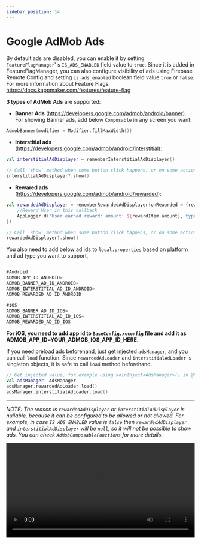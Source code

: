 ```yaml
---
sidebar_position: 14
---
```


# Google AdMob Ads

By default ads are disabled, you can enable it by setting `FeatureFlagManager`' s `IS_ADS_ENABLED` field value to `true`. Since it is added in FeatureFlagManager, you can also configure visibility of ads using Firebase Remote Config and setting `is_ads_enabled` boolean field value `true` or `false`. For more information about Feature Flags: https://docs.kappmaker.com/features/feature-flag

**3 types of AdMob Ads** are supported: 
- **Banner Ads** (https://developers.google.com/admob/android/banner).
For showing Banner ads, add below `Composable` in any screen you want: 
```kotlin
AdmobBanner(modifier = Modifier.fillMaxWidth())
```

-  **Interstitial ads** (https://developers.google.com/admob/android/interstitial): 

```kotlin
val interstitialAdDisplayer = rememberInterstitialAdDisplayer()

// Call `show` method when some button click happens, or on some action
interstitialAdDisplayer?.show()
```


- **Rewared ads** (https://developers.google.com/admob/android/rewarded):

```kotlin
val rewardedAdDisplayer = rememberRewardedAdDisplayer(onRewarded = {rewardItem ->
    //Reward User in this callback
    AppLogger.d("User earned reward: amount: ${rewardItem.amount}, type: ${rewardItem.type}")
})

// Call `show` method when some button click happens, or on some action
rewardedAdDisplayer?.show()
```


You also need to add below ad ids to `local.properties` based on platform and ad type you want to support, 

```gradle

#Android 
ADMOB_APP_ID_ANDROID=
ADMOB_BANNER_AD_ID_ANDROID=
ADMOB_INTERSTITIAL_AD_ID_ANDROID=
ADMOB_REWARDED_AD_ID_ANDROID

#iOS
ADMOB_BANNER_AD_ID_IOS=
ADMOB_INTERSTITIAL_AD_ID_IOS=
ADMOB_REWARDED_AD_ID_IOS
```

**For iOS, you need to add app id to `BaseConfig.xcconfig` file and add it as ADMOB_APP_ID=YOUR_ADMOB_IOS_APP_ID_HERE**. 

If you need preload ads beforehand, just get injected `adsManager`, and you can call `load` function. Since `rewardedAdLoader` and  `interstitialAdLoader` is singleton objects, it is safe to call `load` method beforehand.

```kotlin
// Get injected value, for example using koinInject<AdsManager>() in @Composable function
val adsManager: AdsManager 
adsManager.rewardedAdLoader.load()
adsManager.interstitialAdLoader.load()

```

---

_NOTE: The reason is `rewardedAdDisplayer` or `interstitialAdDisplayer` is nullable, because it can be configured to be allowed or not allowed. For example, in case `IS_ADS_ENABLED` value is `false` then `rewardedAdDisplayer` and  `interstitialAdDisplayer` will be `null`, so it will not be possible to show ads.  You can check `AdMobComposableFunctions` for more details._


<video width="100%" controls>
  <source src="/img/admob-ads.mp4" type="video/mp4">
  Your browser does not support the video tag.
</video>





